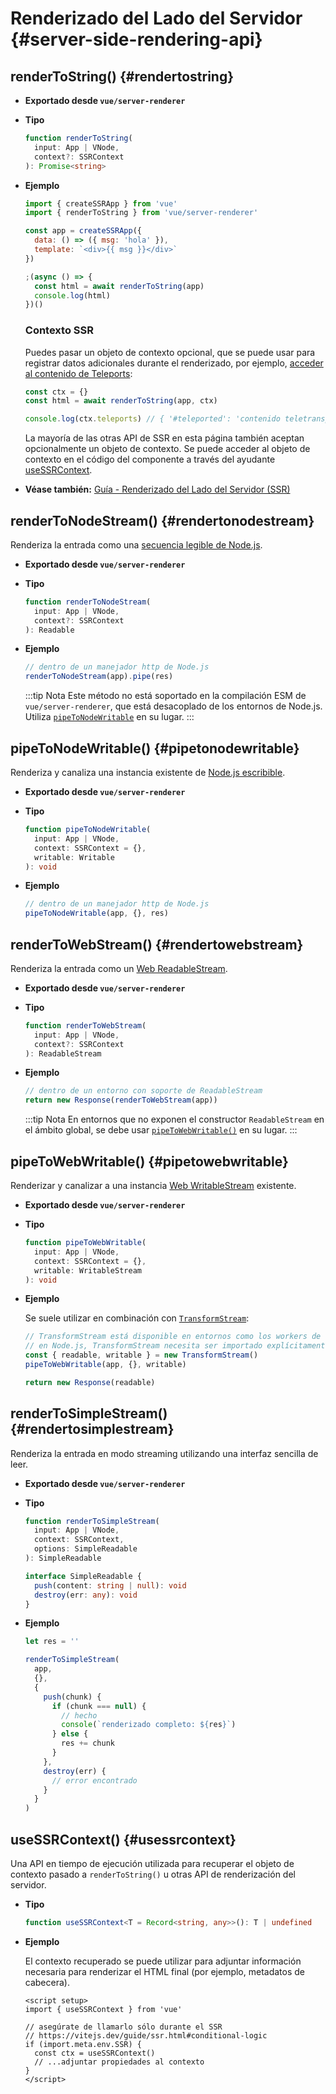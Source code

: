 # Renderizado del Lado del Servidor {#server-side-rendering-api}

## renderToString() {#rendertostring}

- **Exportado desde `vue/server-renderer`**

- **Tipo**

  ```ts
  function renderToString(
    input: App | VNode,
    context?: SSRContext
  ): Promise<string>
  ```

- **Ejemplo**

  ```js
  import { createSSRApp } from 'vue'
  import { renderToString } from 'vue/server-renderer'

  const app = createSSRApp({
    data: () => ({ msg: 'hola' }),
    template: `<div>{{ msg }}</div>`
  })

  ;(async () => {
    const html = await renderToString(app)
    console.log(html)
  })()
  ```

  ### Contexto SSR

  Puedes pasar un objeto de contexto opcional, que se puede usar para registrar datos adicionales durante el renderizado, por ejemplo, [acceder al contenido de Teleports](/guide/scaling-up/ssr.html#teleports):

  ```js
  const ctx = {}
  const html = await renderToString(app, ctx)

  console.log(ctx.teleports) // { '#teleported': 'contenido teletransportado' }
  ```

  La mayoría de las otras API de SSR en esta página también aceptan opcionalmente un objeto de contexto. Se puede acceder al objeto de contexto en el código del componente a través del ayudante [useSSRContext](#usessrcontext).

- **Véase también:** [Guía - Renderizado del Lado del Servidor (SSR)](/guide/scaling-up/ssr.html)

## renderToNodeStream() {#rendertonodestream}

Renderiza la entrada como una [secuencia legible de Node.js](https://nodejs.org/api/stream.html#stream_class_stream_readable).

- **Exportado desde `vue/server-renderer`**

- **Tipo**

  ```ts
  function renderToNodeStream(
    input: App | VNode,
    context?: SSRContext
  ): Readable
  ```

- **Ejemplo**

  ```js
  // dentro de un manejador http de Node.js
  renderToNodeStream(app).pipe(res)
  ```

  :::tip Nota
  Este método no está soportado en la compilación ESM de `vue/server-renderer`, que está desacoplado de los entornos de Node.js. Utiliza [`pipeToNodeWritable`](#pipetonodewritable) en su lugar.
  :::

## pipeToNodeWritable() {#pipetonodewritable}

Renderiza y canaliza una instancia existente de [Node.js escribible](https://nodejs.org/api/stream.html#stream_writable_streams).

- **Exportado desde `vue/server-renderer`**

- **Tipo**

  ```ts
  function pipeToNodeWritable(
    input: App | VNode,
    context: SSRContext = {},
    writable: Writable
  ): void
  ```

- **Ejemplo**

  ```js
  // dentro de un manejador http de Node.js
  pipeToNodeWritable(app, {}, res)
  ```

## renderToWebStream() {#rendertowebstream}

Renderiza la entrada como un [Web ReadableStream](https://developer.mozilla.org/en-US/docs/Web/API/Streams_API).

- **Exportado desde `vue/server-renderer`**

- **Tipo**

  ```ts
  function renderToWebStream(
    input: App | VNode,
    context?: SSRContext
  ): ReadableStream
  ```

- **Ejemplo**

  ```js
  // dentro de un entorno con soporte de ReadableStream
  return new Response(renderToWebStream(app))
  ```

  :::tip Nota
  En entornos que no exponen el constructor `ReadableStream` en el ámbito global, se debe usar [`pipeToWebWritable()`](#pipetowebwritable) en su lugar.
  :::

## pipeToWebWritable() {#pipetowebwritable}

Renderizar y canalizar a una instancia [Web WritableStream](https://developer.mozilla.org/en-US/docs/Web/API/WritableStream) existente.

- **Exportado desde `vue/server-renderer`**

- **Tipo**

  ```ts
  function pipeToWebWritable(
    input: App | VNode,
    context: SSRContext = {},
    writable: WritableStream
  ): void
  ```

- **Ejemplo**

  Se suele utilizar en combinación con [`TransformStream`](https://developer.mozilla.org/en-US/docs/Web/API/TransformStream):

  ```js
  // TransformStream está disponible en entornos como los workers de CloudFlare.
  // en Node.js, TransformStream necesita ser importado explícitamente desde 'stream/web'
  const { readable, writable } = new TransformStream()
  pipeToWebWritable(app, {}, writable)

  return new Response(readable)
  ```

## renderToSimpleStream() {#rendertosimplestream}

Renderiza la entrada en modo streaming utilizando una interfaz sencilla de leer.

- **Exportado desde `vue/server-renderer`**

- **Tipo**

  ```ts
  function renderToSimpleStream(
    input: App | VNode,
    context: SSRContext,
    options: SimpleReadable
  ): SimpleReadable

  interface SimpleReadable {
    push(content: string | null): void
    destroy(err: any): void
  }
  ```

- **Ejemplo**

  ```js
  let res = ''

  renderToSimpleStream(
    app,
    {},
    {
      push(chunk) {
        if (chunk === null) {
          // hecho
          console(`renderizado completo: ${res}`)
        } else {
          res += chunk
        }
      },
      destroy(err) {
        // error encontrado
      }
    }
  )
  ```

## useSSRContext() {#usessrcontext}

Una API en tiempo de ejecución utilizada para recuperar el objeto de contexto pasado a `renderToString()` u otras API de renderización del servidor.

- **Tipo**

  ```ts
  function useSSRContext<T = Record<string, any>>(): T | undefined
  ```

- **Ejemplo**

  El contexto recuperado se puede utilizar para adjuntar información necesaria para renderizar el HTML final (por ejemplo, metadatos de cabecera).

  ```vue
  <script setup>
  import { useSSRContext } from 'vue'

  // asegúrate de llamarlo sólo durante el SSR
  // https://vitejs.dev/guide/ssr.html#conditional-logic
  if (import.meta.env.SSR) {
    const ctx = useSSRContext()
    // ...adjuntar propiedades al contexto
  }
  </script>
  ```
